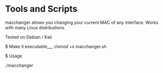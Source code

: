 # Tools and Scripts

macchanger allows you changing your current MAC of any interface.
Works with many Linux distributions.

Tested on Debian / Kali
 


$ Make it executable___
chmod +x macchanger.sh


$ Usage

./macchanger <INTERFACE> <NEW-MAC XX:XX:XX:XX:XX:XX>
